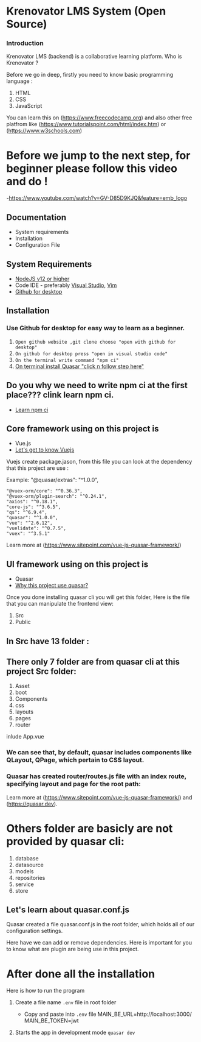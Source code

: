 # Krenovator LMS System (Open Source)

### Introduction

Krenovator LMS (backend) is a collaborative learning platform. Who is Krenovator ?

Before we go in deep, firstly you need to know basic programming language :

1. HTML
2. CSS
3. JavaScript

You can learn this on (https://www.freecodecamp.org) and also other free platfrom like (https://www.tutorialspoint.com/html/index.htm) or (https://www.w3schools.com)

# Before we jump to the next step, for beginner please follow this video and do !

-https://www.youtube.com/watch?v=GV-D85D9KJQ&feature=emb_logo


## Documentation

- System requirements
- Installation
- Configuration File

## System Requirements

- [NodeJS v12 or higher](https://nodejs.org/en/)
- Code IDE - preferably [Visual Studio](https://code.visualstudio.com/), [Vim](https://www.vim.org/)
- [Github for desktop](https://docs.github.com/en/desktop/installing-and-configuring-github-desktop/installing-github-desktop)

## Installation 

### Use Github for desktop for easy way to learn as a beginner.

1. `Open github website ,git clone choose "open with github for desktop"`
2. `On github for desktop press "open in visual studio code" `
3. `On the terminal write command "npm ci"`
4. [On terminal install Quasar "click n follow step here"](https://quasar.dev/quasar-cli/installation) 

 ## Do you why we need to write npm ci at the first place??? clink learn npm ci.
 - [Learn npm ci  ](https://docs.npmjs.com/cli/v7/commands/npm-ci)

## Core framework using on this project is

- Vue.js 
 - [Let's get to know Vuejs ](https://vuejs.org/v2/guide/)

Vuejs create package.jason,
from this file you can look at the dependency that this project are use :

Example:
"@quasar/extras": "^1.0.0",

    "@vuex-orm/core": "^0.36.3",
    "@vuex-orm/plugin-search": "^0.24.1",
    "axios": "^0.18.1",
    "core-js": "^3.6.5",
    "qs": "^6.9.4",
    "quasar": "^1.0.0",
    "vue": "^2.6.12",
    "vuelidate": "^0.7.5",
    "vuex": "^3.5.1"

Learn more at (https://www.sitepoint.com/vue-js-quasar-framework/)

## UI framework using on this project  is

- Quasar
 - [Why this  project use quasar? ](https://quasar.dev/introduction-to-quasar)

Once you done installing quasar cli you will get this folder, Here is the file that you can manipulate the frontend view:

1. Src
2. Public

## In Src have 13 folder :

## There only 7 folder are from quasar  cli at this project Src folder:

1. Asset
2. boot
3. Components
4. css
5. layouts
6. pages
7. router

inlude App.vue

 ###  We can see that, by default, quasar includes components like QLayout, QPage, which pertain to CSS layout.
 ### Quasar has created router/routes.js file with an index route, specifying layout and page for the root path:

 Learn more at (https://www.sitepoint.com/vue-js-quasar-framework/) and (https://quasar.dev).

# Others folder are basicly are not provided by quasar cli:

1. database
2. datasource
3. models
4. repositories
5. service
6. store

## Let's learn about quasar.conf.js 

 Quasar created a file quasar.conf.js in the root folder, which holds all of our configuration settings.

 Here have we can add or remove dependencies.
 Here is important for you to know what are plugin are being use in this project.

# After done all the installation

Here is how to run the program

1. Create a file name `.env` file in root folder
     - Copy and paste into `.env` file
     MAIN_BE_URL=http://localhost:3000/
     MAIN_BE_TOKEN=jwt

 2. Starts the app in development mode
   `quasar dev`
